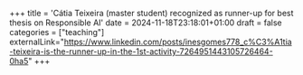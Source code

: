 +++
title = 'Cátia Teixeira (master student) recognized as runner-up for best thesis on Responsible AI'
date = 2024-11-18T23:18:01+01:00
draft = false
categories = ["teaching"]
externalLink="https://www.linkedin.com/posts/inesgomes778_c%C3%A1tia-teixeira-is-the-runner-up-in-the-1st-activity-7264951443105726464-0ha5"
+++